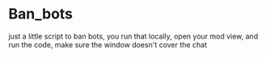 # Ban_bots
just a little script to ban bots, you run that locally, open your mod view, and run the code, make sure the window doesn't cover the chat
